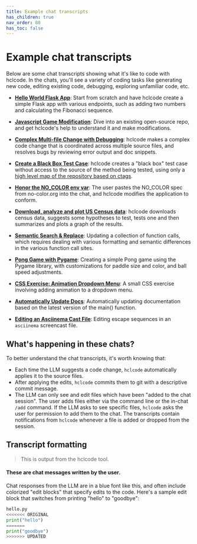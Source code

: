 ```yaml
---
title: Example chat transcripts
has_children: true
nav_order: 80
has_toc: false
---
```


# Example chat transcripts

Below are some chat transcripts showing what it's like to code with hclcode.
In the chats, you'll see a variety of coding tasks like generating new code, editing existing code, debugging, exploring unfamiliar code, etc.

* [**Hello World Flask App**](https://hclcode.chat/examples/hello-world-flask.html): Start from scratch and have hclcode create a simple Flask app with various endpoints, such as adding two numbers and calculating the Fibonacci sequence.

* [**Javascript Game Modification**](https://hclcode.chat/examples/2048-game.html): Dive into an existing open-source repo, and get hclcode's help to understand it and make modifications.

* [**Complex Multi-file Change with Debugging**](https://hclcode.chat/examples/complex-change.html): hclcode makes a complex code change that is coordinated across multiple source files, and resolves bugs by reviewing error output and doc snippets.

* [**Create a Black Box Test Case**](https://hclcode.chat/examples/add-test.html): hclcode creates a "black box" test case without access to the source of the method being tested, using only a [high level map of the repository based on ctags](https://hclcode.chat/docs/ctags.html).

* [**Honor the NO_COLOR env var**](https://hclcode.chat/examples/no-color.html): The user pastes the NO_COLOR spec from no-color.org into the chat, and hclcode modifies the application to conform.

* [**Download, analyze and plot US Census data**](https://hclcode.chat/examples/census.html): hclcode downloads census data, suggests some hypotheses to test, tests one and then summarizes and plots a graph of the results.

* [**Semantic Search & Replace**](semantic-search-replace.md): Updating a collection of function calls, which requires dealing with various formatting and semantic differences in the various function call sites.

* [**Pong Game with Pygame**](pong.md): Creating a simple Pong game using the Pygame library, with customizations for paddle size and color, and ball speed adjustments.

* [**CSS Exercise: Animation Dropdown Menu**](css-exercises.md): A small CSS exercise involving adding animation to a dropdown menu.

* [**Automatically Update Docs**](update-docs.md): Automatically updating documentation based on the latest version of the main() function.

* [**Editing an Asciinema Cast File**](asciinema.md): Editing escape sequences in an `asciinema` screencast file.

## What's happening in these chats?

To better understand the chat transcripts, it's worth knowing that:

  - Each time the LLM suggests a code change, `hclcode` automatically applies it to the source files.
  - After applying the edits, `hclcode` commits them to git with a descriptive commit message.
  - The LLM can only see and edit files which have been "added to the chat session". The user adds files either via the command line or the in-chat `/add` command. If the LLM asks to see specific files, `hclcode` asks the user for permission to add them to the chat. The transcripts contain notifications from `hclcode` whenever a file is added or dropped from the session.

## Transcript formatting

<div class="chat-transcript" markdown="1">

> This is output from the hclcode tool.

#### These are chat messages written by the user.

Chat responses from the LLM are in a blue font like this, and often include colorized "edit blocks" that specify edits to the code.
Here's a sample edit block that switches from printing "hello" to "goodbye":

```python
hello.py
<<<<<<< ORIGINAL
print("hello")
=======
print("goodbye")
>>>>>>> UPDATED
```

</div>
